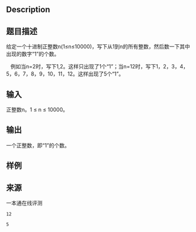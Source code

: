 ## Description

## 题目描述

给定一个十进制正整数n(1≤n≤10000)，写下从1到n的所有整数，然后数一下其中出现的数字“1”的个数。

   例如当n=2时，写下1,2。这样只出现了1个“1”；当n=12时，写下1，2，3，4，5，6，7，8，9，10，11，12。这样出现了5个“1”。

## 输入

正整数n。1 ≤ n ≤ 10000。

## 输出

一个正整数，即“1”的个数。

## 样例






 ## 来源

 一本通在线评测 

```input1
12
```
```output1
5
```